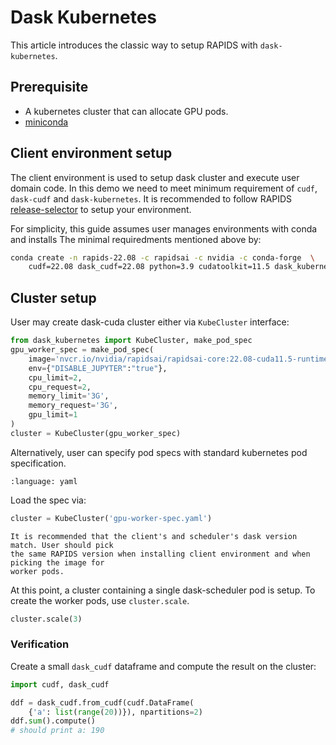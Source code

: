# Dask Kubernetes

This article introduces the classic way to setup RAPIDS with `dask-kubernetes`.

## Prerequisite

- A kubernetes cluster that can allocate GPU pods.
- [miniconda](https://docs.conda.io/en/latest/miniconda.html)

## Client environment setup

The client environment is used to setup dask cluster and execute user domain code.
In this demo we need to meet minimum requirement of `cudf`, `dask-cudf` and
`dask-kubernetes`. It is recommended to follow RAPIDS
[release-selector](https://rapids.ai/start.html#get-rapids) to setup your environment.

For simplicity, this guide assumes user manages environments with conda and installs
The minimal requiredments mentioned above by:

```bash
conda create -n rapids-22.08 -c rapidsai -c nvidia -c conda-forge  \
    cudf=22.08 dask_cudf=22.08 python=3.9 cudatoolkit=11.5 dask_kubernetes
```

## Cluster setup

User may create dask-cuda cluster either via `KubeCluster` interface:

```python
from dask_kubernetes import KubeCluster, make_pod_spec
gpu_worker_spec = make_pod_spec(
    image='nvcr.io/nvidia/rapidsai/rapidsai-core:22.08-cuda11.5-runtime-ubuntu20.04-py3.9',
    env={"DISABLE_JUPYTER":"true"},
    cpu_limit=2,
    cpu_request=2,
    memory_limit='3G',
    memory_request='3G',
    gpu_limit=1
)
cluster = KubeCluster(gpu_worker_spec)
```

Alternatively, user can specify pod specs with standard kubernetes pod specification.

```{literalinclude} ./dask-kubernetes/gpu-worker-spec.yaml
:language: yaml
```

Load the spec via:

```python
cluster = KubeCluster('gpu-worker-spec.yaml')
```

```{note}
It is recommended that the client's and scheduler's dask version match. User should pick
the same RAPIDS version when installing client environment and when picking the image for
worker pods.
```

At this point, a cluster containing a single dask-scheduler pod is setup.
To create the worker pods, use `cluster.scale`.

```python
cluster.scale(3)
```

### Verification

Create a small `dask_cudf` dataframe and compute the result on the cluster:

```python
import cudf, dask_cudf

ddf = dask_cudf.from_cudf(cudf.DataFrame(
    {'a': list(range(20))}), npartitions=2)
ddf.sum().compute()
# should print a: 190
```
